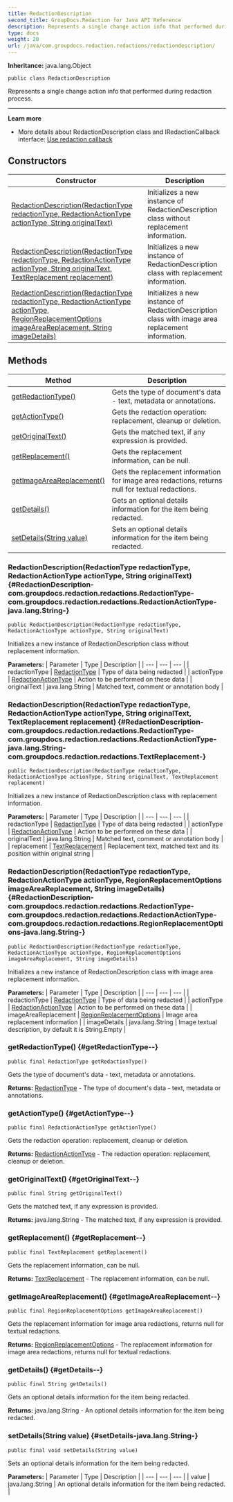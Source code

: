 ```yaml
---
title: RedactionDescription
second_title: GroupDocs.Redaction for Java API Reference
description: Represents a single change action info that performed during redaction process.
type: docs
weight: 20
url: /java/com.groupdocs.redaction.redactions/redactiondescription/
---
```

**Inheritance:**
java.lang.Object
```
public class RedactionDescription
```

Represents a single change action info that performed during redaction process.

--------------------

**Learn more**

 *  More details about RedactionDescription class and IRedactionCallback interface: [Use redaction callback][]


[Use redaction callback]: https://docs.groupdocs.com/redaction/java/use-redaction-callback/
## Constructors

| Constructor | Description |
| --- | --- |
| [RedactionDescription(RedactionType redactionType, RedactionActionType actionType, String originalText)](#RedactionDescription-com.groupdocs.redaction.redactions.RedactionType-com.groupdocs.redaction.redactions.RedactionActionType-java.lang.String-) | Initializes a new instance of RedactionDescription class without replacement information. |
| [RedactionDescription(RedactionType redactionType, RedactionActionType actionType, String originalText, TextReplacement replacement)](#RedactionDescription-com.groupdocs.redaction.redactions.RedactionType-com.groupdocs.redaction.redactions.RedactionActionType-java.lang.String-com.groupdocs.redaction.redactions.TextReplacement-) | Initializes a new instance of RedactionDescription class with replacement information. |
| [RedactionDescription(RedactionType redactionType, RedactionActionType actionType, RegionReplacementOptions imageAreaReplacement, String imageDetails)](#RedactionDescription-com.groupdocs.redaction.redactions.RedactionType-com.groupdocs.redaction.redactions.RedactionActionType-com.groupdocs.redaction.redactions.RegionReplacementOptions-java.lang.String-) | Initializes a new instance of RedactionDescription class with image area replacement information. |
## Methods

| Method | Description |
| --- | --- |
| [getRedactionType()](#getRedactionType--) | Gets the type of document's data - text, metadata or annotations. |
| [getActionType()](#getActionType--) | Gets the redaction operation: replacement, cleanup or deletion. |
| [getOriginalText()](#getOriginalText--) | Gets the matched text, if any expression is provided. |
| [getReplacement()](#getReplacement--) | Gets the replacement information, can be null. |
| [getImageAreaReplacement()](#getImageAreaReplacement--) | Gets the replacement information for image area redactions, returns null for textual redactions. |
| [getDetails()](#getDetails--) | Gets an optional details information for the item being redacted. |
| [setDetails(String value)](#setDetails-java.lang.String-) | Sets an optional details information for the item being redacted. |
### RedactionDescription(RedactionType redactionType, RedactionActionType actionType, String originalText) {#RedactionDescription-com.groupdocs.redaction.redactions.RedactionType-com.groupdocs.redaction.redactions.RedactionActionType-java.lang.String-}
```
public RedactionDescription(RedactionType redactionType, RedactionActionType actionType, String originalText)
```


Initializes a new instance of RedactionDescription class without replacement information.

**Parameters:**
| Parameter | Type | Description |
| --- | --- | --- |
| redactionType | [RedactionType](../../com.groupdocs.redaction.redactions/redactiontype) | Type of data being redacted |
| actionType | [RedactionActionType](../../com.groupdocs.redaction.redactions/redactionactiontype) | Action to be performed on these data |
| originalText | java.lang.String | Matched text, comment or annotation body |

### RedactionDescription(RedactionType redactionType, RedactionActionType actionType, String originalText, TextReplacement replacement) {#RedactionDescription-com.groupdocs.redaction.redactions.RedactionType-com.groupdocs.redaction.redactions.RedactionActionType-java.lang.String-com.groupdocs.redaction.redactions.TextReplacement-}
```
public RedactionDescription(RedactionType redactionType, RedactionActionType actionType, String originalText, TextReplacement replacement)
```


Initializes a new instance of RedactionDescription class with replacement information.

**Parameters:**
| Parameter | Type | Description |
| --- | --- | --- |
| redactionType | [RedactionType](../../com.groupdocs.redaction.redactions/redactiontype) | Type of data being redacted |
| actionType | [RedactionActionType](../../com.groupdocs.redaction.redactions/redactionactiontype) | Action to be performed on these data |
| originalText | java.lang.String | Matched text, comment or annotation body |
| replacement | [TextReplacement](../../com.groupdocs.redaction.redactions/textreplacement) | Replacement text, matched text and its position within original string |

### RedactionDescription(RedactionType redactionType, RedactionActionType actionType, RegionReplacementOptions imageAreaReplacement, String imageDetails) {#RedactionDescription-com.groupdocs.redaction.redactions.RedactionType-com.groupdocs.redaction.redactions.RedactionActionType-com.groupdocs.redaction.redactions.RegionReplacementOptions-java.lang.String-}
```
public RedactionDescription(RedactionType redactionType, RedactionActionType actionType, RegionReplacementOptions imageAreaReplacement, String imageDetails)
```


Initializes a new instance of RedactionDescription class with image area replacement information.

**Parameters:**
| Parameter | Type | Description |
| --- | --- | --- |
| redactionType | [RedactionType](../../com.groupdocs.redaction.redactions/redactiontype) | Type of data being redacted |
| actionType | [RedactionActionType](../../com.groupdocs.redaction.redactions/redactionactiontype) | Action to be performed on these data |
| imageAreaReplacement | [RegionReplacementOptions](../../com.groupdocs.redaction.redactions/regionreplacementoptions) | Image area replacement information |
| imageDetails | java.lang.String | Image textual description, by default it is String.Empty |

### getRedactionType() {#getRedactionType--}
```
public final RedactionType getRedactionType()
```


Gets the type of document's data - text, metadata or annotations.

**Returns:**
[RedactionType](../../com.groupdocs.redaction.redactions/redactiontype) - The type of document's data - text, metadata or annotations.
### getActionType() {#getActionType--}
```
public final RedactionActionType getActionType()
```


Gets the redaction operation: replacement, cleanup or deletion.

**Returns:**
[RedactionActionType](../../com.groupdocs.redaction.redactions/redactionactiontype) - The redaction operation: replacement, cleanup or deletion.
### getOriginalText() {#getOriginalText--}
```
public final String getOriginalText()
```


Gets the matched text, if any expression is provided.

**Returns:**
java.lang.String - The matched text, if any expression is provided.
### getReplacement() {#getReplacement--}
```
public final TextReplacement getReplacement()
```


Gets the replacement information, can be null.

**Returns:**
[TextReplacement](../../com.groupdocs.redaction.redactions/textreplacement) - The replacement information, can be null.
### getImageAreaReplacement() {#getImageAreaReplacement--}
```
public final RegionReplacementOptions getImageAreaReplacement()
```


Gets the replacement information for image area redactions, returns null for textual redactions.

**Returns:**
[RegionReplacementOptions](../../com.groupdocs.redaction.redactions/regionreplacementoptions) - The replacement information for image area redactions, returns null for textual redactions.
### getDetails() {#getDetails--}
```
public final String getDetails()
```


Gets an optional details information for the item being redacted.

**Returns:**
java.lang.String - An optional details information for the item being redacted.
### setDetails(String value) {#setDetails-java.lang.String-}
```
public final void setDetails(String value)
```


Sets an optional details information for the item being redacted.

**Parameters:**
| Parameter | Type | Description |
| --- | --- | --- |
| value | java.lang.String | An optional details information for the item being redacted. |

